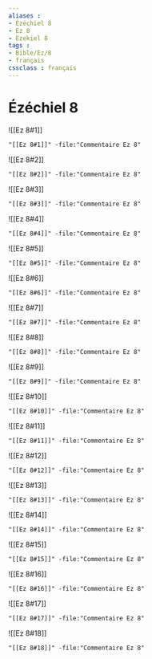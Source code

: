 ```yaml
---
aliases : 
- Ézéchiel 8
- Ez 8
- Ezekiel 8
tags : 
- Bible/Ez/8
- français
cssclass : français
---
```


# Ézéchiel 8

![[Ez 8#1]]

```query
"[[Ez 8#1]]" -file:"Commentaire Ez 8"
```

![[Ez 8#2]]

```query
"[[Ez 8#2]]" -file:"Commentaire Ez 8"
```

![[Ez 8#3]]

```query
"[[Ez 8#3]]" -file:"Commentaire Ez 8"
```

![[Ez 8#4]]

```query
"[[Ez 8#4]]" -file:"Commentaire Ez 8"
```

![[Ez 8#5]]

```query
"[[Ez 8#5]]" -file:"Commentaire Ez 8"
```

![[Ez 8#6]]

```query
"[[Ez 8#6]]" -file:"Commentaire Ez 8"
```

![[Ez 8#7]]

```query
"[[Ez 8#7]]" -file:"Commentaire Ez 8"
```

![[Ez 8#8]]

```query
"[[Ez 8#8]]" -file:"Commentaire Ez 8"
```

![[Ez 8#9]]

```query
"[[Ez 8#9]]" -file:"Commentaire Ez 8"
```

![[Ez 8#10]]

```query
"[[Ez 8#10]]" -file:"Commentaire Ez 8"
```

![[Ez 8#11]]

```query
"[[Ez 8#11]]" -file:"Commentaire Ez 8"
```

![[Ez 8#12]]

```query
"[[Ez 8#12]]" -file:"Commentaire Ez 8"
```

![[Ez 8#13]]

```query
"[[Ez 8#13]]" -file:"Commentaire Ez 8"
```

![[Ez 8#14]]

```query
"[[Ez 8#14]]" -file:"Commentaire Ez 8"
```

![[Ez 8#15]]

```query
"[[Ez 8#15]]" -file:"Commentaire Ez 8"
```

![[Ez 8#16]]

```query
"[[Ez 8#16]]" -file:"Commentaire Ez 8"
```

![[Ez 8#17]]

```query
"[[Ez 8#17]]" -file:"Commentaire Ez 8"
```

![[Ez 8#18]]

```query
"[[Ez 8#18]]" -file:"Commentaire Ez 8"
```

